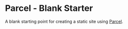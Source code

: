 # Parcel - Blank Starter

A blank starting point for creating a static site using [Parcel](https://parceljs.org).
